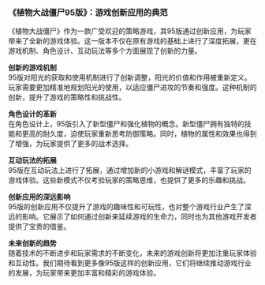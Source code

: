 ### 《植物大战僵尸95版》：游戏创新应用的典范

《植物大战僵尸》作为一款广受欢迎的策略游戏，其95版通过创新应用，为玩家带来了全新的游戏体验。这一版本不仅在原有游戏的基础上进行了深度拓展，更在游戏机制、角色设计、互动玩法等多个方面展现了创新的力量。

**创新的游戏机制**  
95版对阳光的获取和使用机制进行了创新调整，阳光的价值和作用被重新定义。玩家需要更加精准地规划阳光的使用，以适应僵尸进攻的节奏和强度。这种机制的创新，提升了游戏的策略性和挑战性。

**角色设计的革新**  
在角色设计上，95版引入了新型僵尸和强化植物的概念。新型僵尸拥有独特的技能和更高的耐久度，迫使玩家重新思考防御策略。同时，植物的属性和效果也得到了增强，为玩家提供了更多的战术选择。

**互动玩法的拓展**  
95版在互动玩法上进行了拓展，通过增加新的小游戏和解谜模式，丰富了玩家的游戏体验。这些新模式不仅考验玩家的策略思维，也提供了更多的乐趣和挑战。

**创新应用的深远影响**  
95版的创新应用不仅提升了游戏的趣味性和可玩性，也对整个游戏行业产生了深远的影响。它展示了如何通过创新来延续游戏的生命力，同时也为其他游戏开发者提供了宝贵的借鉴。

**未来创新的趋势**  
随着技术的不断进步和玩家需求的不断变化，未来的游戏创新将更加注重玩家体验和互动性。我们期待看到更多像95版这样的创新应用，它们将继续推动游戏行业的发展，为玩家带来更加丰富和精彩的游戏体验。
